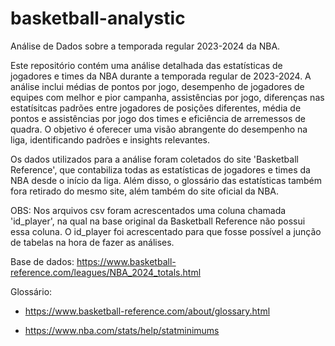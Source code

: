 # basketball-analystic
Análise de Dados sobre a temporada regular 2023-2024 da NBA.

Este repositório contém uma análise detalhada das estatísticas de jogadores e times da NBA durante a temporada regular de 2023-2024. 
A análise inclui médias de pontos por jogo, desempenho de jogadores de equipes com melhor e pior campanha, assistências por jogo, diferenças nas estatísitcas padrões entre jogadores de posições diferentes, média de pontos e assistências por jogo dos times e eficiência de arremessos de quadra. 
O objetivo é oferecer uma visão abrangente do desempenho na liga, identificando padrões e insights relevantes.

Os dados utilizados para a análise foram coletados do site 'Basketball Reference', que contabiliza todas as estatísticas de jogadores e times da NBA desde o início da liga.
Além disso, o glossário das estatísticas também fora retirado do mesmo site, além também do site oficial da NBA.

OBS: Nos arquivos csv foram acrescentados uma coluna chamada 'id_player', na qual na base original da Basketball Reference não possui essa coluna. O id_player foi acrescentado para que fosse possível a junção de tabelas na hora de fazer as análises.


Base de dados: https://www.basketball-reference.com/leagues/NBA_2024_totals.html

Glossário: 
 - https://www.basketball-reference.com/about/glossary.html
 
 - https://www.nba.com/stats/help/statminimums
